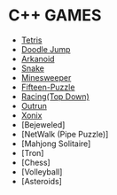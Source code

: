 # C++ GAMES

- [Tetris]()
- [Doodle Jump]()
- [Arkanoid]()
- [Snake]()
- [Minesweeper]()
- [Fifteen-Puzzle]()
- [Racing(Top Down)]()
- [Outrun]()
- [Xonix]()
- [Bejeweled]
- [NetWalk (Pipe Puzzle)]
- [Mahjong Solitaire]
- [Tron]
- [Chess]
- [Volleyball]
- [Asteroids]
